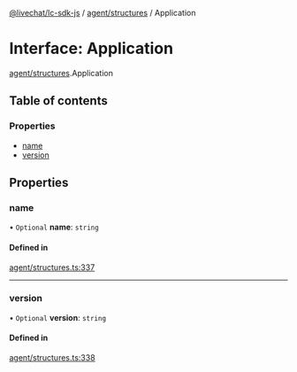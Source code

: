 [@livechat/lc-sdk-js](../README.md) / [agent/structures](../modules/agent_structures.md) / Application

# Interface: Application

[agent/structures](../modules/agent_structures.md).Application

## Table of contents

### Properties

- [name](agent_structures.Application.md#name)
- [version](agent_structures.Application.md#version)

## Properties

### name

• `Optional` **name**: `string`

#### Defined in

[agent/structures.ts:337](https://github.com/livechat/lc-sdk-js/blob/a3fdde0/src/agent/structures.ts#L337)

___

### version

• `Optional` **version**: `string`

#### Defined in

[agent/structures.ts:338](https://github.com/livechat/lc-sdk-js/blob/a3fdde0/src/agent/structures.ts#L338)
